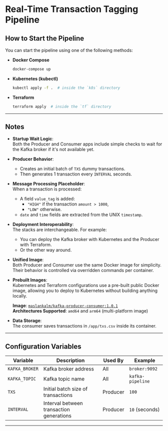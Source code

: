 # Real-Time Transaction Tagging Pipeline

## How to Start the Pipeline

You can start the pipeline using one of the following methods:

- **Docker Compose**
  ```bash
  docker-compose up
  ```

- **Kubernetes (kubectl)**
  ```bash
  kubectl apply -f .  # inside the `k8s` directory
  ```

- **Terraform**
  ```bash
  terraform apply  # inside the `tf` directory
  ```

---

## Notes

- **Startup Wait Logic**:  
  Both the Producer and Consumer apps include simple checks to wait for the Kafka broker if it's not available yet.

- **Producer Behavior**:  
  - Creates an initial batch of `TXS` dummy transactions.
  - Then generates 1 transaction every `INTERVAL` seconds.


- **Message Processing Placeholder**:  
  When a transaction is processed:
  - A field `value_tag` is added:  
    - `"HIGH"` if the transaction `amount > 1000`,  
    - `"LOW"` otherwise.
  - `date` and `time` fields are extracted from the UNIX `timestamp`.

- **Deployment Interoperability**:  
  The stacks are interchangeable. For example:
  - You can deploy the Kafka broker with Kubernetes and the Producer with Terraform.
  - Or the other way around.

- **Unified Image**:  
  Both Producer and Consumer use the same Docker image for simplicity.  
  Their behavior is controlled via overridden commands per container.

- **Prebuilt Images**:  
  Kubernetes and Terraform configurations use a pre-built public Docker image, allowing you to deploy to Kubernetes without building anything locally.

  **Image**: [`maslankalm/kafka-producer-consumer:1.0.1`](https://hub.docker.com/r/maslankalm/kafka-producer-consumer)  
  **Architectures Supported**: `amd64` and `arm64` (multi-platform image)

- **Data Storage**:  
  The consumer saves transactions in `/app/txs.csv` inside its container.

---

## Configuration Variables

| Variable        | Description                              | Used By    | Example             |
|-----------------|------------------------------------------|------------|---------------------|
| `KAFKA_BROKER`  | Kafka broker address                     | All        | `broker:9092`       |
| `KAFKA_TOPIC`   | Kafka topic name                         | All        | `kafka-pipeline`    |
| `TXS`           | Initial batch size of transactions       | Producer   | `100`               |
| `INTERVAL`      | Interval between transaction generations | Producer   | `10` (seconds)      |

---
